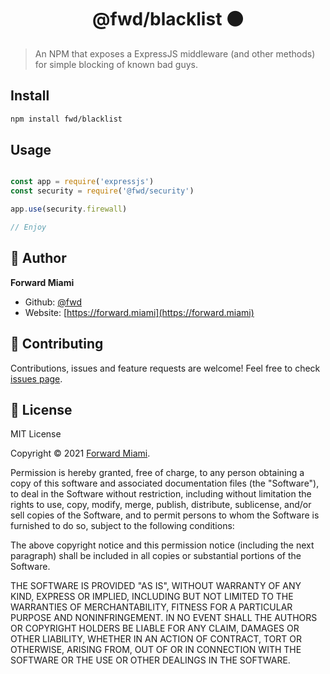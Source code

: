 <h1 align="center">@fwd/blacklist ⚫️</h1>

> An NPM that exposes a ExpressJS middleware (and other methods) for simple blocking of known bad guys.

## Install

```sh
npm install fwd/blacklist
```

## Usage

```js

const app = require('expressjs')
const security = require('@fwd/security')

app.use(security.firewall)

// Enjoy

```

## 👤 Author

**Forward Miami**

* Github: [@fwd](https://github.com/fwd)
* Website: [https://forward.miami](https://forward.miami)

## 🤝 Contributing

Contributions, issues and feature requests are welcome! Feel free to check [issues page](https://github.com/fwd/auth/issues).

## 📝 License

MIT License

Copyright © 2021 [Forward Miami](https://forward.miami).

Permission is hereby granted, free of charge, to any person obtaining a copy of this software and associated documentation files (the "Software"), to deal in the Software without restriction, including without limitation the rights to use, copy, modify, merge, publish, distribute, sublicense, and/or sell copies of the Software, and to permit persons to whom the Software is furnished to do so, subject to the following conditions:

The above copyright notice and this permission notice (including the next paragraph) shall be included in all copies or substantial portions of the Software.

THE SOFTWARE IS PROVIDED "AS IS", WITHOUT WARRANTY OF ANY KIND, EXPRESS OR IMPLIED, INCLUDING BUT NOT LIMITED TO THE WARRANTIES OF MERCHANTABILITY, FITNESS FOR A PARTICULAR PURPOSE AND NONINFRINGEMENT. IN NO EVENT SHALL THE AUTHORS OR COPYRIGHT HOLDERS BE LIABLE FOR ANY CLAIM, DAMAGES OR OTHER LIABILITY, WHETHER IN AN ACTION OF CONTRACT, TORT OR OTHERWISE, ARISING FROM, OUT OF OR IN CONNECTION WITH THE SOFTWARE OR THE USE OR OTHER DEALINGS IN THE SOFTWARE.
